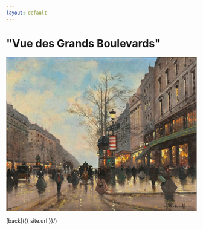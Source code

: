 ```yaml
---
layout: default
---
```

# "Vue des Grands Boulevards"

![Branching](/assets/vue_des_grands_boulevards.jpg)

[back]({{ site.url }}/)